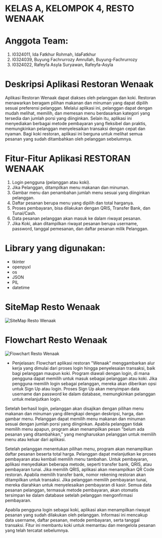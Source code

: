 # KELAS A, KELOMPOK 4, RESTO WENAAK
# Anggota Team:
1. I0324011, Ida Fatkhur Rohmah, IdaFatkhur
2. I0324039, Buyung Fachrurrozy Amrullah, Buyung-Fachrurrozy
3. I0324022, Rafeyfa Asyla Suryawan, Rafeyfa-Asyla

# Deskripsi Aplikasi Restoran Wenaak
Aplikasi Restoran Wenaak dapat diakses oleh pelanggan dan koki. Restoran menawarkan beragam pilihan makanan dan minuman yang dapat dipilih sesuai preferensi pelanggan. Melalui aplikasi ini, pelanggan dapat dengan mudah melihat, memilih, dan memesan menu berdasarkan kategori yang tersedia dan jumlah porsi yang diinginkan. Selain itu, aplikasi ini menyediakan berbagai metode pembayaran yang fleksibel dan praktis, memungkinkan pelanggan menyelesaikan transaksi dengan cepat dan nyaman. Bagi koki restoran, aplikasi ini berguna untuk melihat semua pesanan yang sudah ditambahkan oleh pelanggan sebelumnya. 

# Fitur-Fitur Aplikasi RESTORAN WENAAK
1. Login pengguna (pelanggan atau koki).
2. Jika Pelanggan, ditampilkan menu makanan dan minuman.
3. Gambar menu dan penambahan jumlah menu sesuai yang diinginkan pelanggan.
4. Daftar pesanan berupa menu yang dipilih dan total harganya.
5. Proses pembayaran, bisa dilakukan dengan QRIS, Transfer Bank, dan Tunai/Cash.
6. Data  pesanan pelanggan akan masuk ke dalam riwayat pesanan.
10. Jika Koki, akan ditampilkan riwayat pesanan berupa username, password, tanggal pemesanan, dan daftar pesanan milik Pelanggan.

# Library yang digunakan:
* tkinter
* openpyxl
* os
* JSON
* PIL
* datetime

# SiteMap Resto Wenaak
![SiteMap Resto Wenaak](https://github.com/user-attachments/assets/9e5b00d3-83b7-4339-bb20-cc686643dc13)

# Flowchart Resto Wenaak
![Flowchart Resto Wenaak](https://github.com/user-attachments/assets/c24f5650-7410-4bed-8872-c84faab2bd5a)
* Penjelasan:
Flowchart aplikasi restoran "Wenaak" menggambarkan alur kerja yang dimulai dari proses login hingga penyelesaian transaksi, baik bagi pelanggan maupun koki. Program diawali dengan login, di mana pengguna dapat memilih untuk masuk sebagai pelanggan atau koki. Jika pengguna memilih login sebagai pelanggan, mereka akan diberikan opsi untuk Sign Up atau login. Proses Sign Up akan menyimpan data username dan password ke dalam database, memungkinkan pelanggan untuk melanjutkan login.

Setelah berhasil login, pelanggan akan disajikan dengan pilihan menu makanan dan minuman yang dilengkapi dengan deskripsi, harga, dan gambar menu. Pelanggan dapat memilih menu makanan dan minuman sesuai dengan jumlah porsi yang diinginkan. Apabila pelanggan tidak memilih menu apapun, program akan menampilkan pesan "belum ada pesanan yang ditambahkan," yang mengharuskan pelanggan untuk memilih menu atau keluar dari aplikasi.

Setelah pelanggan menentukan pilihan menu, program akan menampilkan daftar pesanan beserta total harga. Pelanggan dapat melanjutkan ke proses pembayaran atau kembali memilih menu tambahan. Untuk pembayaran, aplikasi menyediakan beberapa metode, seperti transfer bank, QRIS, atau pembayaran tunai. Jika memilih QRIS, aplikasi akan menampilkan QR Code restoran. Apabila memilih transfer bank, nomor rekening restoran akan ditampilkan untuk transaksi. Jika pelanggan memilih pembayaran tunai, mereka diarahkan untuk menyelesaikan pembayaran di kasir. Semua data pesanan pelanggan, termasuk metode pembayaran, akan otomatis tersimpan ke dalam database setelah pelanggan mengonfirmasi pembayaran.

Apabila pengguna login sebagai koki, aplikasi akan menampilkan riwayat pesanan yang sudah dilakukan oleh pelanggan. Informasi ini mencakup data username, daftar pesanan, metode pembayaran, serta tanggal transaksi. Fitur ini membantu koki untuk memantau dan mengelola pesanan yang telah tercatat sebelumnya. 






